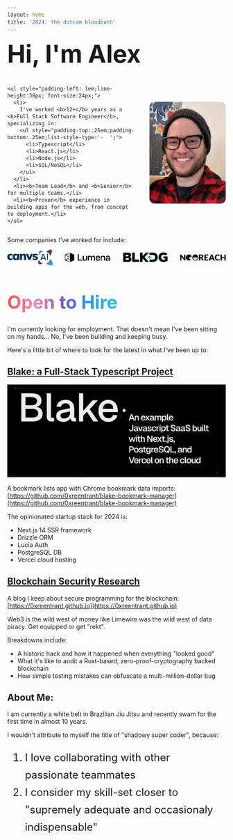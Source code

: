 ```yaml
---
layout: home
title: '2024: the dotcom bloodbath'
---
```


<h1 style="margin-top:0;font-size:56px;">Hi, I'm Alex <span id="face"></span></h1>

<img src="images/me.png" style="margin-left:2em;margin-top:2.75em;float:right;width:35%;border-radius:12px 12px 12px 12px;object-fit:cover">

    <ul style="padding-left: 1em;line-height:38px; font-size:24px;">
      <li>
        I've worked <b>12+</b> years as a <b>Full Stack Software Engineer</b>, specializing in:
        <ul style="padding-top:.25em;padding-bottom:.25em;list-style-type:'-  ';">
          <li>Typescript</li> 
          <li>React.js</li> 
          <li>Node.js</li> 
          <li>SQL/NoSQL</li>
        </ul>
      </li>
      <li><b>Team Lead</b> and <b>Senior</b> for multiple teams.</li>
      <li><b>Proven</b> experience in building apps for the web, from concept to deployment.</li>
    </ul>

<p style="margin-top:2em;">
  Some companies I've worked for include:
</p>


<div style="padding-top:0em;padding-bottom: 1em;width:100%;display:flex;gap: 2em;align-items:center;">
  <a href="canvs.ai" style="display:inline-block;width:25%;">
    <img src="images/canvs.png"    />
  </a>
  <a href="lumenalabs.com" style="display:inline-block;width:25%;">
    <img src="images/lumena.png"   />
  </a>
  <a href="blkdg.com" style="display:inline-block;width:25%;">
    <img src="images/blkdg.png"    />
  </a>
  <a href="neoreach.com" style="display:inline-block;width:25%;">
    <img src="images/neoreach.svg" />
  </a>
</div>

<h1 style="margin-top:1em; font-size: 42px;font-weight:bold; background: linear-gradient(to right, #ef5350, #f48fb1, #7e57c2, #2196f3, #26c6da, #43a047, #eeff41, #f9a825, #ff5722); -webkit-background-clip: text; -webkit-text-fill-color: transparent;">Open to Hire</h1>

I'm currently looking for employment.  That doesn't mean I've been sitting on my hands... No, I've been building and keeping busy.  

Here's a little bit of where to look for the latest in what I've been up to:

## [Blake: a Full-Stack Typescript Project](https://github.com/0xreentrant/blake-bookmark-manager)
![Blake](images/blake.png)

A bookmark lists app with Chrome bookmark data imports: [https://github.com/0xreentrant/blake-bookmark-manager](https://github.com/0xreentrant/blake-bookmark-manager)

The opinionated startup stack for 2024 is:
- Next.js 14 SSR framework
- Drizzle ORM
- Lucia Auth
- PostgreSQL DB
- Vercel cloud hosting

## [Blockchain Security Research](https://0xreentrant.github.io)
A blog I keep about secure programming for the blockchain: [https://0xreentrant.github.io](https://0xreentrant.github.io)

Web3 is the wild west of money like Limewire was the wild west of data piracy. Get equipped or get "rekt".  

Breakdowns include:

- A historic hack and how it happened when everything "looked good"
- What it's like to audit a Rust-based, zero-proof-cryptography backed blockchain
- How simple testing mistakes can obfuscate a multi-million-dollar bug

## About Me:
I am currently a white belt in Brazilian Jiu Jitsu and recently swam for the first time in almost 10 years.  

I wouldn't attribute to myself the title of "shadowy super coder", because:

<ol style="font-size: 24px;line-height:40px">
  <li>I love collaborating with other passionate teammates</li>
  <li>I consider my skill-set closer to "supremely adequate and occasionaly indispensable"</li>
</ol>



